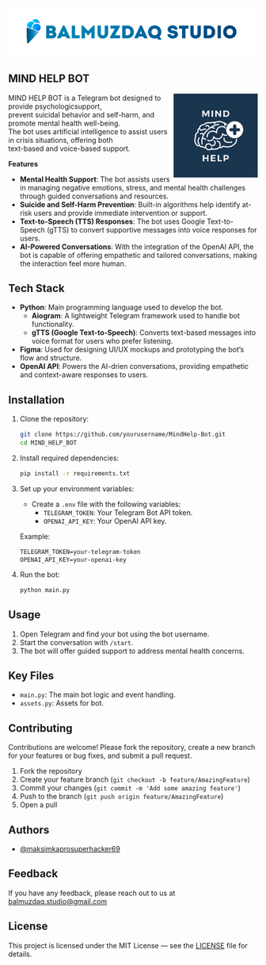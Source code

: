 ﻿![Logo](https://raw.githubusercontent.com/BALMUSDAQ-STUDIO/Balmuzdaq-logos/refs/heads/main/Balmuz_logo_1.png)

## MIND HELP BOT

<img src="https://raw.githubusercontent.com/BALMUSDAQ-STUDIO/Balmuzdaq-logos/refs/heads/main/Снимок%20экрана%202024-09-28%20в%2019.24.10.png" alt="Alt text" width="170" align="right"/>



<span>MIND HELP BOT is a Telegram bot designed to provide psychologicsupport,<br>
prevent suicidal behavior and self-harm, and promote mental health well-being. <br>
The bot uses artificial intelligence to assist users in crisis situations,
offering both <br> text-based and voice-based support.</span>

 **Features**

- **Mental Health Support**: The bot assists users in managing negative emotions, stress, and mental health challenges through guided conversations and resources.
- **Suicide and Self-Harm Prevention**: Built-in algorithms help identify at-risk users and provide immediate intervention or support.
- **Text-to-Speech (TTS) Responses**: The bot uses Google Text-to-Speech (gTTS) to convert supportive messages into voice responses for users.
- **AI-Powered Conversations**: With the integration of the OpenAI API, the bot is capable of offering empathetic and tailored conversations, making the interaction feel more human.

## Tech Stack

- **Python**: Main programming language used to develop the bot.
  - **Aiogram**: A lightweight Telegram framework used to handle bot functionality.
  - **gTTS (Google Text-to-Speech)**: Converts text-based messages into voice format for users who prefer listening.
- **Figma**: Used for designing UI/UX mockups and prototyping the bot’s flow and structure.
- **OpenAI API**: Powers the AI-drien conversations, providing empathetic and context-aware responses to users.

## Installation

1. Clone the repository:

    ```bash
    git clone https://github.com/yourusername/MindHelp-Bot.git
    cd MIND_HELP_BOT
    ```

2. Install required dependencies:

    ```bash
    pip install -r requirements.txt
    ```

3. Set up your environment variables:
    - Create a `.env` file with the following variables:
        - `TELEGRAM_TOKEN`: Your Telegram Bot API token.
        - `OPENAI_API_KEY`: Your OpenAI API key.
  
    Example:
    ```env
    TELEGRAM_TOKEN=your-telegram-token
    OPENAI_API_KEY=your-openai-key
    ```

4. Run the bot:

    ```bash
    python main.py
    ```

## Usage

1. Open Telegram and find your bot using the bot username.
2. Start the conversation with `/start`.
3. The bot will offer guided support to address mental health concerns.

## Key Files

- `main.py`: The main bot logic and event handling.
- `assets.py`: Assets for bot.

## Contributing

Contributions are welcome! Please fork the repository, create a new branch for your features or bug fixes, and submit a pull request.

1. Fork the repository
2. Create your feature branch (`git checkout -b feature/AmazingFeature`)
3. Commit your changes (`git commit -m 'Add some amazing feature'`)
4. Push to the branch (`git push origin feature/AmazingFeature`)
5. Open a pull 


## Authors

- [@maksimkaprosuperhacker69](https://www.github.com/maksimkaprosuperhacker69)


## Feedback

If you have any feedback, please reach out to us at balmuzdaq.studio@gmail.com


## License

This project is licensed under the MIT License — see the [LICENSE](LICENSE) file for details.
